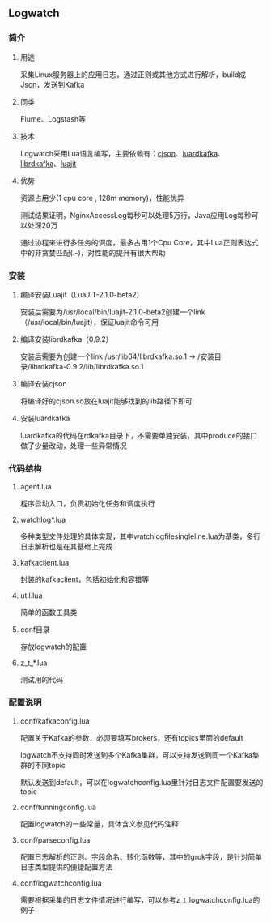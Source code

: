 Logwatch
----------

### 简介

1. 用途

    采集Linux服务器上的应用日志，通过正则或其他方式进行解析，build成Json，发送到Kafka

2. 同类

    Flume、Logstash等

3. 技术

    Logwatch采用Lua语言编写，主要依赖有：[cjson](https://github.com/mpx/lua-cjson/)、[luardkafka](https://github.com/mistsv/luardkafka)、[librdkafka](https://github.com/edenhill/librdkafka)、[luajit](http://luajit.org/download.html)

4. 优势

    资源占用少(1 cpu core , 128m memory)，性能优异

    测试结果证明，NginxAccessLog每秒可以处理5万行，Java应用Log每秒可以处理20万

    通过协程来进行多任务的调度，最多占用1个Cpu Core，其中Lua正则表达式中的非贪婪匹配(.-)，对性能的提升有很大帮助

### 安装

1. 编译安装Luajit（LuaJIT-2.1.0-beta2）

    安装后需要为/usr/local/bin/luajit-2.1.0-beta2创建一个link（/usr/local/bin/luajit），保证luajit命令可用

2. 编译安装librdkafka（0.9.2）

    安装后需要为创建一个link /usr/lib64/librdkafka.so.1 -> /安装目录/librdkafka-0.9.2/lib/librdkafka.so.1

3. 编译安装cjson

    将编译好的cjson.so放在luajit能够找到的lib路径下即可

4. 安装luardkafka

    luardkafka的代码在rdkafka目录下，不需要单独安装，其中produce的接口做了少量改动，处理一些异常情况


### 代码结构

1. agent.lua

    程序启动入口，负责初始化任务和调度执行

2. watchlog*.lua

    多种类型文件处理的具体实现，其中watchlogfilesingleline.lua为基类，多行日志解析也是在其基础上完成

3. kafkaclient.lua

    封装的kafkaclient，包括初始化和容错等

4. util.lua

    简单的函数工具类

5. conf目录

    存放logwatch的配置

6. z_t_*.lua

    测试用的代码


### 配置说明

1. conf/kafkaconfig.lua

    配置关于Kafka的参数，必须要填写brokers，还有topics里面的default

    logwatch不支持同时发送到多个Kafka集群，可以支持发送到同一个Kafka集群的不同topic

    默认发送到default，可以在logwatchconfig.lua里针对日志文件配置要发送的topic

2. conf/tunningconfig.lua

    配置logwatch的一些常量，具体含义参见代码注释

3. conf/parseconfig.lua

    配置日志解析的正则、字段命名、转化函数等，其中的grok字段，是针对简单日志类型提供的便捷配置方法

4. conf/logwatchconfig.lua

    需要根据采集的日志文件情况进行编写，可以参考z_t_logwatchconfig.lua的例子
